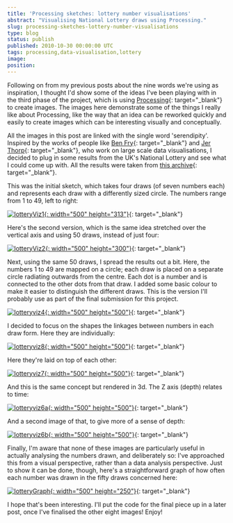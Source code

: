 ```yaml
---
title: 'Processing sketches: lottery number visualisations'
abstract: "Visualising National Lottery draws using Processing."
slug: processing-sketches-lottery-number-visualisations
type: blog
status: publish
published: 2010-10-30 00:00:00 UTC
tags: processing,data-visualisation,lottery
image: 
position: 
---
```


Following on from my previous posts about the nine words we\'re using as
inspiration, I thought I\'d show some of the ideas I\'ve been playing
with in the third phase of the project, which is using [Processing][1]{:
target="_blank"} to create images. The images here demonstrate some of
the things I really like about Processing, like the way that an idea can
be reworked quickly and easily to create images which can be interesting
visually and conceptually.

All the images in this post are linked with the single word
\'serendipity\'. Inspired by the works of people like [Ben Fry][2]{:
target="_blank"} and [Jer Thorp][3]{: target="_blank"}, who work on
large scale data visualisations, I decided to plug in some results from
the UK\'s National Lottery and see what I could come up with. All the
results were taken from [this archive][4]{: target="_blank"}.

This was the initial sketch, which takes four draws (of seven numbers
each) and represents each draw with a differently sized circle. The
numbers range from 1 to 49, left to right:

[![lotteryViz1](https://farm2.static.flickr.com/1090/5127943179_231bde305a.jpg){:
width="500" height="313"}][5]{: target="_blank"}

Here\'s the second version, which is the same idea stretched over the
vertical axis and using 50 draws, instead of just four:

[![lotteryViz2](https://farm5.static.flickr.com/4112/5128546308_0ccf4dabd9.jpg){:
width="500" height="300"}][6]{: target="_blank"}

Next, using the same 50 draws, I spread the results out a bit. Here, the
numbers 1 to 49 are mapped on a circle; each draw is placed on a
separate circle radiating outwards from the centre. Each dot is a number
and is connected to the other dots from that draw. I added some basic
colour to make it easier to distinguish the different draws. This is the
version I\'ll probably use as part of the final submission for this
project.

[![lotteryviz4](https://farm5.static.flickr.com/4087/5128546622_143202574f.jpg){:
width="500" height="500"}][7]{: target="_blank"}

I decided to focus on the shapes the linkages between numbers in each
draw form. Here they are individually:

[![lotteryviz8](https://farm2.static.flickr.com/1260/5128547772_a8a25a17bb.jpg){:
width="500" height="500"}][8]{: target="_blank"}

Here they\'re laid on top of each other:

[![lotteryviz7](https://farm2.static.flickr.com/1404/5128547418_4373be216a.jpg){:
width="500" height="500"}][9]{: target="_blank"}

And this is the same concept but rendered in 3d. The Z axis (depth)
relates to time:

[![lotteryviz6a](https://farm2.static.flickr.com/1331/5128546966_fe975e4fcd.jpg){:
width="500" height="500"}][10]{: target="_blank"}

And a second image of that, to give more of a sense of depth:

[![lotteryviz6b](https://farm5.static.flickr.com/4072/5127942517_505bd8076e.jpg){:
width="500" height="500"}][11]{: target="_blank"}

Finally, I\'m aware that none of these images are particularly useful in
actually analysing the numbers drawn, and deliberately so: I\'ve
approached this from a visual perspective, rather than a data analysis
perspective. Just to show it can be done, though, here\'s a
straightforward graph of how often each number was drawn in the fifty
draws concerned here:

[![lotteryGraph](https://farm5.static.flickr.com/4107/5128577248_08abffef8c.jpg){:
width="500" height="250"}][12]{: target="_blank"}

I hope that\'s been interesting. I\'ll put the code for the final piece
up in a later post, once I\'ve finalised the other eight images! Enjoy!



[1]: http://processing.org/
[2]: http://benfry.com/
[3]: http://blog.blprnt.com/
[4]: http://lottery.merseyworld.com/Winning_index.html
[5]: http://www.flickr.com/photos/53111802@N05/5127943179/
[6]: http://www.flickr.com/photos/53111802@N05/5128546308/
[7]: http://www.flickr.com/photos/53111802@N05/5128546622/
[8]: http://www.flickr.com/photos/53111802@N05/5128547772/
[9]: http://www.flickr.com/photos/53111802@N05/5128547418/
[10]: http://www.flickr.com/photos/53111802@N05/5128546966/
[11]: http://www.flickr.com/photos/53111802@N05/5127942517/
[12]: http://www.flickr.com/photos/53111802@N05/5128577248/

